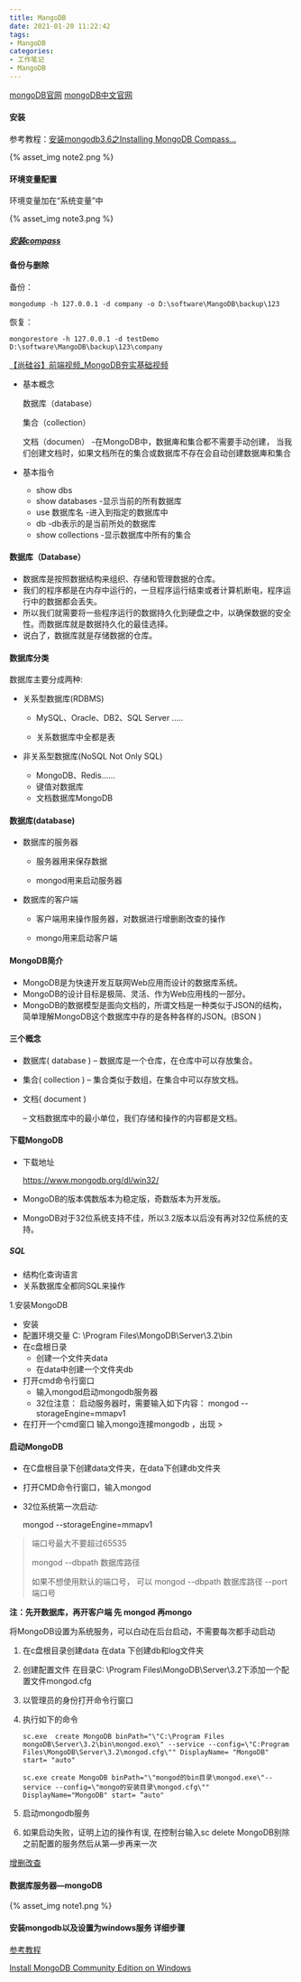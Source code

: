 ```yaml
---
title: MangoDB
date: 2021-01-20 11:22:42
tags:
- MangoDB
categories: 
- 工作笔记
- MangoDB
---
```


[mongoDB官网](https://www.mongodb.com/)    [mongoDB中文官网](https://www.mongodb.org.cn/)  

#### 安装

参考教程：[安装mongodb3.6之Installing MongoDB Compass...](https://blog.csdn.net/mar_ljh/article/details/79286913)

{% asset_img note2.png %}

#### 环境变量配置

环境变量加在“系统变量”中

{% asset_img note3.png %}

##### [安装compass](https://docs.mongodb.com/manual/reference/program/install_compass/index.html)

#### 备份与删除

备份：

```
mongodump -h 127.0.0.1 -d company -o D:\software\MangoDB\backup\123
```

恢复：

```
mongorestore -h 127.0.0.1 -d testDemo D:\software\MangoDB\backup\123\company
```



  [【尚硅谷】前端视频_MongoDB夯实基础视频](https://www.bilibili.com/video/av21989676?from=search&seid=13644841351714946278)

- 基本概念

  数据库（database）

  集合（collection）

  文档（documen）
  	-在MongoDB中，数据庳和集合都不需要手动创建，
  		当我们创建文档时，如果文档所在的集合或数据库不存在会自动创建数据庳和集合

- 基本指令

  - show dbs
  - show databases
    -显示当前的所有数据库
  - use 数据库名
    -进入到指定的数据库中
  - db
    -db表示的是当前所处的数据库
  - show collections
    -显示数据库中所有的集合

#### 数据库（Database）

- 数据库是按照数据结构来组织、存储和管理数据的仓库。
- 我们的程序都是在内存中运行的，一旦程序运行结束或者计算机断电，程序运行中的数据都会丢失。
- 所以我们就需要将一些程序运行的数据持久化到硬盘之中，以确保数据的安全性。而数据库就是数据持久化的最佳选择。
- 说白了，数据库就是存储数据的仓库。



#### 数据库分类

数据库主要分成两种:

- 关系型数据库(RDBMS)

  - MySQL、Oracle、DB2、SQL Server .....

  - 关系数据库中全都是表

- 非关系型数据库(NoSQL Not Only SQL)
  
   - MongoDB、Redis......
   - 键值对数据库
   - 文档数据库MongoDB

#### 数据库(database)

- 数据库的服务器

  - 服务器用来保存数据

  - mongod用来启动服务器

- 数据库的客户端

  - 客户端用来操作服务器，对数据进行增删剧改查的操作

  - mongo用来启动客户端

#### MongoDB简介

- MongoDB是为快速开发互联网Web应用而设计的数据库系统。
- MongoDB的设计目标是极简、灵活、作为Web应用栈的一部分。
- MongoDB的数据模型是面向文档的，所谓文档是一种类似于JSON的结构，简单理解MongoDB这个数据库中存的是各种各样的JSON。(BSON )



#### 三个概念

- 数据库( database )
  – 数据库是一个仓库，在仓库中可以存放集合。

- 集合( collection )
  – 集合类似于数组，在集合中可以存放文档。

- 文档( document )

  – 文档数据库中的最小单位，我们存储和操作的内容都是文档。

#### 下载MongoDB

- 下载地址

   https://www.mongodb.org/dl/win32/

- MongoDB的版本偶数版本为稳定版，奇数版本为开发版。

- MongoDB对于32位系统支持不佳，所以3.2版本以后没有再对32位系统的支持。

##### SQL

- 结构化查询语言
- 关系数据库全都同SQL来操作

1.安装MongoDB

- 安装
- 配置环境交量
  C: \Program Files\MongoDB\Server\3.2\bin
- 在c盘根日录
  - 创建一个文件夹data
  - 在data中创建一个文件夹db
- 打开cmd命令行窗口
  - 输入mongod启动mongodb服务器
  - 32位注意：
    启动服务器时，需要输入如下内容：
    mongod --storageEngine=mmapv1
- 在打开一个cmd窗口
  输入mongo连接mongodb ，出现  >

#### 启动MongoDB

- 在C盘根目录下创建data文件夹，在data下创建db文件夹

- 打开CMD命令行窗口，输入mongod

- 32位系统第一次启动∶

  mongod --storageEngine=mmapv1

> 端口号最大不要超过65535
>
> mongod --dbpath 数据库路径 
>
> 如果不想使用默认的端口号， 可以 mongod --dbpath 数据库路径 --port 端口号

**注：先开数据库，再开客户端  先 mongod 再mongo**



将MongoDB设置为系统服务，可以白动在后台启动，不需要每次都手动启动

1. 在c盘根目录创建data
   在data 下创建db和log文件夹

2. 创建配置文件
   在目录C: \Program Files\MongoDB\Server\3.2下添加一个配置文件mongod.cfg

3. 以管理员的身份打开命令行窗口

4. 执行如下的命令

   ```
   sc.exe  create MongoDB binPath="\"C:\Program Files mongoDB\Server\3.2\bin\mongod.exo\" --service --config=\"C:Program Files\MongoDB\Server\3.2\mongod.cfg\"" DisplayName= "MongoDB" start= "auto"
   
   sc.exe create MongoDB binPath="\"mongod的bin目录\mongod.exe\"--service --config=\"mongo的安装目录\mongod.cfg\"" DisplayName="MongoDB" start= “auto"
   ```

5. 启动mongodb服务

6. 如果启动失败，证明上边的操作有误,
   在控制台输入sc delete MongoDB别除之前配置的服务然后从第—步再来一次

[增删改查](https://docs.mongodb.com/manual/crud/)

#### 数据库服务器—mongoDB

{% asset_img note1.png %}

#### 安装mongodb以及设置为windows服务 详细步骤

[参考教程](https://blog.csdn.net/u010874036/article/details/51921206)

[Install MongoDB Community Edition on Windows](https://docs.mongodb.com/manual/tutorial/install-mongodb-on-windows/)